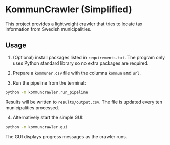 # KommunCrawler (Simplified)

This project provides a lightweight crawler that tries to locate tax information from Swedish municipalities.

## Usage

1. (Optional) install packages listed in `requirements.txt`. The program only uses Python standard library so no extra packages are required.

2. Prepare a `kommuner.csv` file with the columns `kommun` and `url`.

3. Run the pipeline from the terminal:

```bash
python -m kommuncrawler.run_pipeline
```

Results will be written to `results/output.csv`. The file is updated
every ten municipalities processed.

4. Alternatively start the simple GUI:

```bash
python -m kommuncrawler.gui
```

The GUI displays progress messages as the crawler runs.
